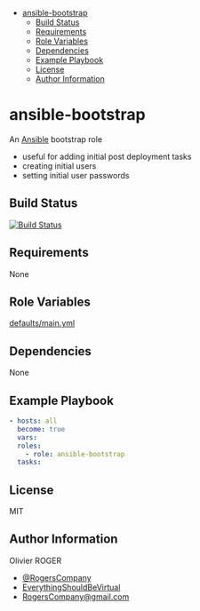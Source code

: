 <!-- START doctoc generated TOC please keep comment here to allow auto update -->
<!-- DON'T EDIT THIS SECTION, INSTEAD RE-RUN doctoc TO UPDATE -->
<!-- DON'T EDIT THIS SECTION, INSTEAD RE-RUN doctoc TO UPDATE -->

- [ansible-bootstrap](#ansible-bootstrap)
  - [Build Status](#build-status)
  - [Requirements](#requirements)
  - [Role Variables](#role-variables)
  - [Dependencies](#dependencies)
  - [Example Playbook](#example-playbook)
  - [License](#license)
  - [Author Information](#author-information)

<!-- END doctoc generated TOC please keep comment here to allow auto update -->

# ansible-bootstrap

An [Ansible](https://www.ansible.com) bootstrap role

- useful for adding initial post deployment tasks
- creating initial users
- setting initial user passwords

## Build Status

[![Build Status](https://travis-ci.org/RogersCompany/ansible-bootstrap.svg?branch=master)](https://travis-ci.org/RogersCompany/ansible-bootstrap)

## Requirements

None

## Role Variables

[defaults/main.yml](defaults/main.yml)

## Dependencies

None

## Example Playbook

```yaml
- hosts: all
  become: true
  vars:
  roles:
    - role: ansible-bootstrap
  tasks:
```

## License

MIT

## Author Information

Olivier ROGER

- [@RogersCompany](https://www.twitter.com/RogersCompany)
- [EverythingShouldBeVirtual](http://everythingshouldbevirtual.com)
- [RogersCompany@gmail.com](mailto:RogersCompany@gmail.com)
